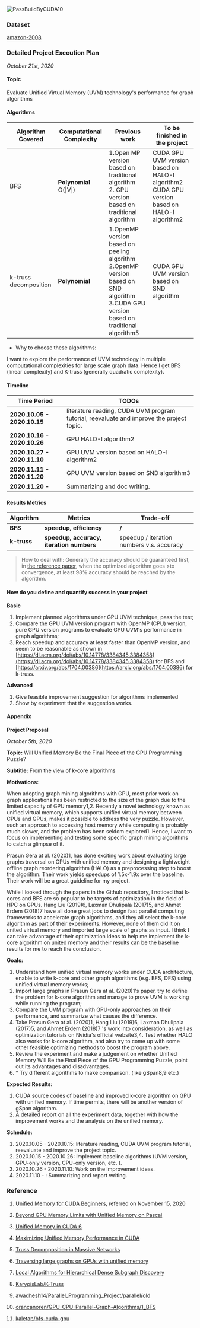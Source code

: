 ![PassBuildByCUDA10](https://travis-ci.com/codyly/CSE6230ProjectUVM.svg?token=CDfmzUJWJzecrrwezjvh&branch=main)

### Dataset

[amazon-2008](https://sparse.tamu.edu/LAW/amazon-2008)


### Detailed Project Execution Plan

*October 21st, 2020*


#### Topic

Evaluate Unified Virtual Memory (UVM) technology's performance for graph algorithms

#### Algorithms

| Algorithm Covered | Computational Complexity | Previous work | To be finished in the project |
| --- | --- | --- | --- |
| BFS | **Polynomial** O(\|V\|) | 1.Open MP version based on traditional algorithm   <br/> 2. GPU version based on traditional algorithm | CUDA GPU UVM version based on HALO-I algorithm2  <br/> CUDA GPU version based on HALO-I algorithm2 |
| k-truss  <br/> decomposition | **Polynomial** | 1.OpenMP version based on peeling algorithm  <br/> 2.OpenMP version based on SND algorithm  <br/> 3.CUDA GPU version based on traditional algorithm5 | CUDA GPU UVM version based on SND algorithm |

- Why to choose these algorithms:

I want to explore the performance of UVM technology in multiple computational complexities for large scale graph data. Hence I get BFS (linear complexity) and K-truss (generally quadratic complexity).

#### Timeline

| Time Period    |  TODOs   |
| --- | --- |
| **2020.10.05 - 2020.10.15** | literature reading, CUDA UVM program tutorial, reevaluate and improve the project topic. |
| **2020.10.16 - 2020.10.26** | GPU HALO-I algorithm2 |
| **2020.10.27 - 2020.11.10** | GPU UVM version based on HALO-I algorithm2 |
| **2020.11.11 - 2020.11.20** | GPU UVM version based on SND algorithm3 |
| **2020.11.20 -** | Summarizing and doc writing. |

#### Results Metrics

| **Algorithm** | **Metrics** | **Trade-off** |
| --- | --- | --- |
| **BFS** | **speedup, efficiency** | **/** |
| **k-truss** | **speedup, accuracy, iteration numbers** | speedup / iteration numbers v.s. accuracy |

> How to deal with:
> Generally the accuracy should be guaranteed first, in [the reference paper](https://arxiv.org/abs/1704.00386), when the optimized algorithm goes >to convergence, at least 98% accuracy should be reached by the algorithm.


#### How do you define and quantify success in your project

**Basic**

1. Implement planned algorithms under GPU UVM technique, pass the test;
2. Compare the GPU UVM version program with OpenMP (CPU) version, pure GPU version programs to evaluate GPU UVM&#39;s performance in graph algorithms;
3. Reach speedup and accuracy at least faster than OpenMP version, and seem to be reasonable as shown in [https://dl.acm.org/doi/abs/10.14778/3384345.3384358](https://dl.acm.org/doi/abs/10.14778/3384345.3384358) for BFS and [https://arxiv.org/abs/1704.00386](https://arxiv.org/abs/1704.00386) for k-truss.

**Advanced**

1. Give feasible improvement suggestion for algorithms implemented
2. Show by experiment that the suggestion works.



#### Appendix

**Project Proposal**

*October 5th, 2020*

**Topic:** Will Unified Memory Be the Final Piece of the GPU Programming Puzzle?

**Subtitle:** From the view of k-core algorithms

**Motivations:**

When adopting graph mining algorithms with GPU, most prior work on graph applications has been restricted to the size of the graph due to the limited capacity of GPU memory1,2. Recently a novel technology known as unified virtual memory, which supports unified virtual memory between CPUs and GPUs, makes it possible to address the very puzzle. However, such an approach to accessing host memory while computing is probably much slower, and the problem has been seldom explored1. Hence, I want to focus on implementing and testing some specific graph mining algorithms to catch a glimpse of it.

Prasun Gera at al. (2020)1, has done exciting work about evaluating large graphs traversal on GPUs with unified memory and designing a lightweight offline graph reordering algorithm (HALO) as a preprocessing step to boost the algorithm. Their work yields speedups of 1.5x-1.9x over the baseline. Their work will be a great guideline for my project.

While I looked through the papers in the Github repository, I noticed that k-cores and BFS are so popular to be targets of optimization in the field of HPC on GPUs. Hang Liu (2019)6, Laxman Dhulipala (2017)5, and Ahmet Erdem (2018)7 have all done great jobs to design fast parallel computing frameworks to accelerate graph algorithms, and they all select the k-core algorithm as part of their experiments. However, none of them did it on united virtual memory and imported large scale of graphs as input. I think I can take advantage of their optimization ideas to help me implement the k-core algorithm on united memory and their results can be the baseline results for me to reach the conclusion.

**Goals:**

1. Understand how unified virtual memory works under CUDA architecture, enable to write k-core and other graph algorithms (e.g. BFS, DFS) using unified virtual memory works;
2. Import large graphs in Prasun Gera at al. (2020)1&#39;s paper, try to define the problem for k-core algorithm and manage to prove UVM is working while running the program;
3. Compare the UVM program with GPU-only approaches on their performance, and summarize what causes the difference.
4. Take Prasun Gera at al. (2020)1, Hang Liu (2019)6, Laxman Dhulipala (2017)5, and Ahmet Erdem (2018)7 &#39;s work into consideration, as well as optimization tutorials on Nvidia&#39;s official website3,4. Test whether HALO also works for k-core algorithm, and also try to come up with some other feasible optimizing methods to boost the program above.
5. Review the experiment and make a judgement on whether Unified Memory Will Be the Final Piece of the GPU Programming Puzzle, point out its advantages and disadvantages.
6. \* Try different algorithms to make comparison. (like gSpan8,9 etc.)

**Expected Results:**

1. CUDA source codes of baseline and improved k-core algorithm on GPU with unified memory. If time permits, there will be another version of gSpan algorithm.
2. A detailed report on all the experiment data, together with how the improvement works and the analysis on the unified memory.

**Schedule:**

1. 2020.10.05 - 2020.10.15: literature reading, CUDA UVM program tutorial, reevaluate and improve the project topic.
2. 2020.10.15 - 2020.10.26: Implement baseline algorithms (UVM version, GPU-only version, CPU-only version, etc. ).
3. 2020.10.26 - 2020.11.10: Work on the improvement ideas.
4. 2020.11.10 - : Summarizing and report writing.

### Reference

1. [Unified Memory for CUDA Beginners](https://developer.nvidia.com/blog/unified-memory-cuda-beginners/), referred on November 15, 2020

2. [Beyond GPU Memory Limits with Unified Memory on Pascal](https://developer.nvidia.com/blog/beyond-gpu-memory-limits-unified-memory-pascal/)

3. [Unified Memory in CUDA 6](https://developer.nvidia.com/blog/unified-memory-in-cuda-6/)

4. [Maximizing Unified Memory Performance in CUDA](https://developer.nvidia.com/blog/maximizing-unified-memory-performance-cuda/)

1. [Truss Decomposition in Massive Networks](https://arxiv.org/pdf/1205.6693.pdf)

2. [Traversing large graphs on GPUs with unified memory](https://dl.acm.org/doi/abs/10.14778/3384345.3384358)

3. [Local Algorithms for Hierarchical Dense Subgraph Discovery](https://arxiv.org/abs/1704.00386)

4. [KarypisLab/K-Truss](https://github.com/KarypisLab/K-Truss)

5. [awadhesh14/Parallel\_Programming\_Project/parallel/old](https://github.com/awadhesh14/Parallel_Programming_Project/tree/master/parallel/old)

6. [orancanoren/GPU-CPU-Parallel-Graph-Algorithms/1\_BFS](https://github.com/orancanoren/GPU-CPU-Parallel-Graph-Algorithms/tree/master/1_BFS)

7. [kaletap/bfs-cuda-gpu](https://github.com/kaletap/bfs-cuda-gpu)
